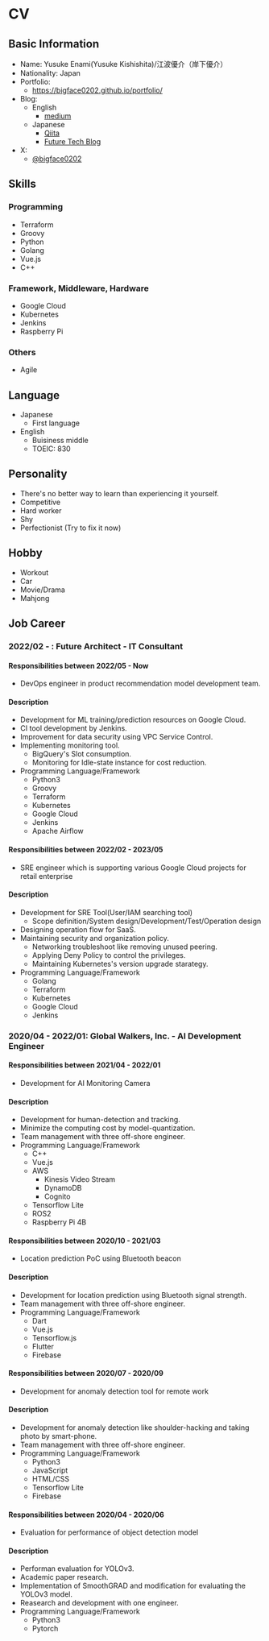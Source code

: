 # CV

## Basic Information
- Name: Yusuke Enami(Yusuke Kishishita)/江波優介（岸下優介）
- Nationality: Japan
- Portfolio:
  - https://bigface0202.github.io/portfolio/
- Blog: 
  - English 
    - [medium](https://medium.com/@bigface00)
  - Japanese
    - [Qiita](https://qiita.com/bigface00)
    - [Future Tech Blog](https://future-architect.github.io/authors/%E5%B2%B8%E4%B8%8B%E5%84%AA%E4%BB%8B/)
- X: 
  - [@bigface0202](https://twitter.com/bigface0202)

## Skills

### Programming
- Terraform
- Groovy
- Python
- Golang
- Vue.js
- C++

### Framework, Middleware, Hardware
- Google Cloud
- Kubernetes
- Jenkins
- Raspberry Pi

### Others
- Agile

## Language

- Japanese
  - First language
- English
  - Buisiness middle
  - TOEIC: 830

## Personality

- There's no better way to learn than experiencing it yourself.
- Competitive
- Hard worker
- Shy
- Perfectionist (Try to fix it now)

## Hobby

- Workout
- Car
- Movie/Drama
- Mahjong

## Job Career

### 2022/02 - : Future Architect - IT Consultant

#### Responsibilities between 2022/05 - Now

- DevOps engineer in product recommendation model development team.

#### Description

- Development for ML training/prediction resources on Google Cloud.
- CI tool development by Jenkins.
- Improvement for data security using VPC Service Control.
- Implementing monitoring tool.
  - BigQuery's Slot consumption.
  - Monitoring for Idle-state instance for cost reduction.
- Programming Language/Framework
  - Python3
  - Groovy
  - Terraform
  - Kubernetes
  - Google Cloud
  - Jenkins
  - Apache Airflow

#### Responsibilities between 2022/02 - 2023/05

- SRE engineer which is supporting various Google Cloud projects for retail enterprise

#### Description

- Development for SRE Tool(User/IAM searching tool)
  - Scope definition/System design/Development/Test/Operation design
- Designing operation flow for SaaS.
- Maintaining security and organization policy.
  - Networking troubleshoot like removing unused peering.
  - Applying Deny Policy to control the privileges.
  - Maintaining Kubernetes's version upgrade starategy.
- Programming Language/Framework
  - Golang
  - Terraform
  - Kubernetes
  - Google Cloud
  - Jenkins

### 2020/04 - 2022/01: Global Walkers, Inc. - AI Development Engineer

#### Responsibilities between 2021/04 - 2022/01

- Development for AI Monitoring Camera

#### Description

- Development for human-detection and tracking.
- Minimize the computing cost by model-quantization.
- Team management with three off-shore engineer.
- Programming Language/Framework
  - C++
  - Vue.js
  - AWS
    - Kinesis Video Stream
    - DynamoDB
    - Cognito
  - Tensorflow Lite
  - ROS2
  - Raspberry Pi 4B

#### Responsibilities between 2020/10 - 2021/03

- Location prediction PoC using Bluetooth beacon

#### Description

- Development for location prediction using Bluetooth signal strength.
- Team management with three off-shore engineer.
- Programming Language/Framework
  - Dart
  - Vue.js
  - Tensorflow.js
  - Flutter
  - Firebase

#### Responsibilities between 2020/07 - 2020/09

- Development for anomaly detection tool for remote work

#### Description

- Development for anomaly detection like shoulder-hacking and taking photo by smart-phone.
- Team management with three off-shore engineer.
- Programming Language/Framework
  - Python3
  - JavaScript
  - HTML/CSS
  - Tensorflow Lite
  - Firebase

#### Responsibilities between 2020/04 - 2020/06

- Evaluation for performance of object detection model

#### Description

- Performan evaluation for YOLOv3.
- Academic paper research.
- Implementation of SmoothGRAD and modification for evaluating the YOLOv3 model.
- Reasearch and development with one engineer.
- Programming Language/Framework
  - Python3
  - Pytorch
